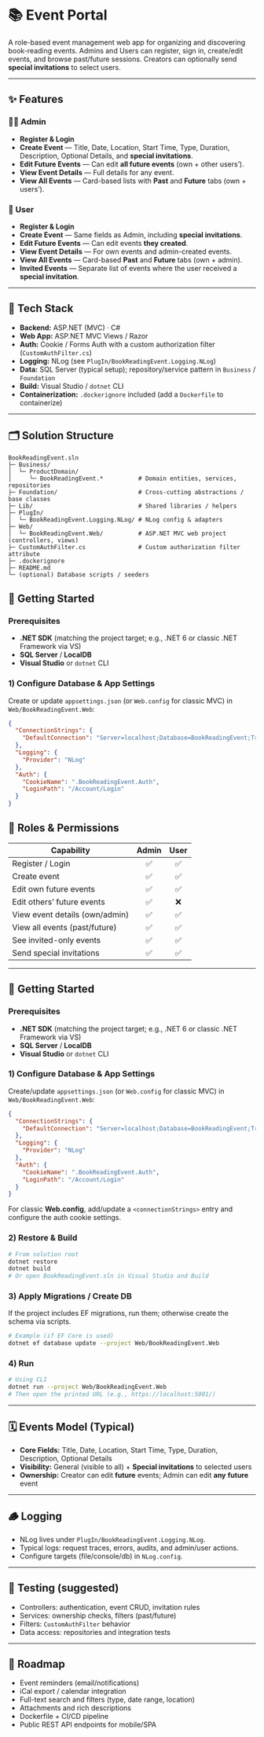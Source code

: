 # 📚 Event Portal

A role-based event management web app for organizing and discovering book-reading events. Admins and Users can register, sign in, create/edit events, and browse past/future sessions. Creators can optionally send **special invitations** to select users.

---

## ✨ Features

### 👩‍💼 Admin
- **Register & Login**
- **Create Event** — Title, Date, Location, Start Time, Type, Duration, Description, Optional Details, and **special invitations**.
- **Edit Future Events** — Can edit **all future events** (own + other users’).
- **View Event Details** — Full details for any event.
- **View All Events** — Card-based lists with **Past** and **Future** tabs (own + users’).

### 👤 User
- **Register & Login**
- **Create Event** — Same fields as Admin, including **special invitations**.
- **Edit Future Events** — Can edit events **they created**.
- **View Event Details** — For own events and admin-created events.
- **View All Events** — Card-based **Past** and **Future** tabs (own + admin).
- **Invited Events** — Separate list of events where the user received a **special invitation**.

---

## 🧱 Tech Stack

- **Backend:** ASP.NET (MVC) · C#
- **Web App:** ASP.NET MVC Views / Razor
- **Auth:** Cookie / Forms Auth with a custom authorization filter (`CustomAuthFilter.cs`)
- **Logging:** NLog (see `PlugIn/BookReadingEvent.Logging.NLog`)
- **Data:** SQL Server (typical setup); repository/service pattern in `Business` / `Foundation`
- **Build:** Visual Studio / `dotnet` CLI
- **Containerization:** `.dockerignore` included (add a `Dockerfile` to containerize)

---

## 🗂️ Solution Structure

```text
BookReadingEvent.sln
├─ Business/
│  └─ ProductDomain/
│     └─ BookReadingEvent.*          # Domain entities, services, repositories
├─ Foundation/                       # Cross-cutting abstractions / base classes
├─ Lib/                              # Shared libraries / helpers
├─ PlugIn/
│  └─ BookReadingEvent.Logging.NLog/ # NLog config & adapters
├─ Web/
│  └─ BookReadingEvent.Web/          # ASP.NET MVC web project (controllers, views)
├─ CustomAuthFilter.cs               # Custom authorization filter attribute
├─ .dockerignore
├─ README.md
└─ (optional) Database scripts / seeders

```

## 🚀 Getting Started

### Prerequisites
- **.NET SDK** (matching the project target; e.g., .NET 6 or classic .NET Framework via VS)
- **SQL Server** / **LocalDB**
- **Visual Studio** or `dotnet` CLI

### 1) Configure Database & App Settings
Create or update `appsettings.json` (or `Web.config` for classic MVC) in `Web/BookReadingEvent.Web`:

```json
{
  "ConnectionStrings": {
    "DefaultConnection": "Server=localhost;Database=BookReadingEvent;Trusted_Connection=True;MultipleActiveResultSets=true"
  },
  "Logging": {
    "Provider": "NLog"
  },
  "Auth": {
    "CookieName": ".BookReadingEvent.Auth",
    "LoginPath": "/Account/Login"
  }
}
```

## 🔐 Roles & Permissions

| Capability                      | Admin | User |
|---------------------------------|:-----:|:----:|
| Register / Login                |  ✅   |  ✅  |
| Create event                    |  ✅   |  ✅  |
| Edit own future events          |  ✅   |  ✅  |
| Edit others’ future events      |  ✅   |  ❌  |
| View event details (own/admin)  |  ✅   |  ✅  |
| View all events (past/future)   |  ✅   |  ✅  |
| See invited-only events         |  ✅   |  ✅  |
| Send special invitations        |  ✅   |  ✅  |

---

## 🚀 Getting Started

### Prerequisites
- **.NET SDK** (matching the project target; e.g., .NET 6 or classic .NET Framework via VS)
- **SQL Server** / **LocalDB**
- **Visual Studio** or `dotnet` CLI

### 1) Configure Database & App Settings
Create/update `appsettings.json` (or `Web.config` for classic MVC) in `Web/BookReadingEvent.Web`:

```json
{
  "ConnectionStrings": {
    "DefaultConnection": "Server=localhost;Database=BookReadingEvent;Trusted_Connection=True;MultipleActiveResultSets=true"
  },
  "Logging": {
    "Provider": "NLog"
  },
  "Auth": {
    "CookieName": ".BookReadingEvent.Auth",
    "LoginPath": "/Account/Login"
  }
}
```

For classic **Web.config**, add/update a `<connectionStrings>` entry and configure the auth cookie settings.

### 2) Restore & Build
```bash
# From solution root
dotnet restore
dotnet build
# Or open BookReadingEvent.sln in Visual Studio and Build
```

### 3) Apply Migrations / Create DB
If the project includes EF migrations, run them; otherwise create the schema via scripts.

```bash
# Example (if EF Core is used)
dotnet ef database update --project Web/BookReadingEvent.Web
```

### 4) Run
```bash
# Using CLI
dotnet run --project Web/BookReadingEvent.Web
# Then open the printed URL (e.g., https://localhost:5001/)
```

---

## 🗓️ Events Model (Typical)

- **Core Fields:** Title, Date, Location, Start Time, Type, Duration, Description, Optional Details  
- **Visibility:** General (visible to all) + **Special invitations** to selected users  
- **Ownership:** Creator can edit **future** events; Admin can edit **any** **future** event  

---

## 🪵 Logging

- NLog lives under `PlugIn/BookReadingEvent.Logging.NLog`.  
- Typical logs: request traces, errors, audits, and admin/user actions. 
- Configure targets (file/console/db) in `NLog.config`.

---

## 🧪 Testing (suggested)

- Controllers: authentication, event CRUD, invitation rules  
- Services: ownership checks, filters (past/future)  
- Filters: `CustomAuthFilter` behavior  
- Data access: repositories and integration tests  

---

## 🧭 Roadmap

- Event reminders (email/notifications)  
- iCal export / calendar integration  
- Full-text search and filters (type, date range, location)  
- Attachments and rich descriptions  
- Dockerfile + CI/CD pipeline  
- Public REST API endpoints for mobile/SPA  
